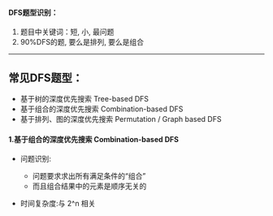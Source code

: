 #### DFS题型识别：
1. 题目中关键词：短, 小, 最问题
2. 90%DFS的题, 要么是排列, 要么是组合


---

## 常见DFS题型：  
* 基于树的深度优先搜索 Tree-based DFS
* 基于组合的深度优先搜索 Combination-based DFS
* 基于排列、图的深度优先搜索 Permutation / Graph based DFS

#### 1.基于组合的深度优先搜索 Combination-based DFS
* 问题识别:
  * 问题要求求出所有满足条件的“组合”
  * 而且组合结果中的元素是顺序无关的


* 时间复杂度:与 2^n 相关
